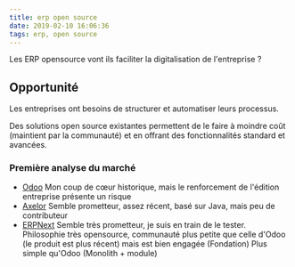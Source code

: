 ```yaml
---
title: erp open source
date: 2019-02-10 16:06:36
tags: erp, open source
---
```

Les ERP opensource vont ils faciliter la digitalisation de l'entreprise ?

## Opportunité

Les entreprises ont besoins de structurer et automatiser leurs processus. 

Des solutions open source existantes permettent de le faire à moindre coût (maintient par la communauté) et en offrant des fonctionnalités standard et avancées.

### Première analyse du marché

- [Odoo](https://www.odoo.com/fr_FR/page/editions)
Mon coup de cœur historique, mais le renforcement de l'édition entreprise présente un risque
- [Axelor](https://github.com/axelor/axelor-business-suite)
Semble prometteur, assez récent, basé sur Java, mais peu de contributeur
- [ERPNext](http://erpnext.com/)
Semble très prometteur, je suis en train de le tester.
Philosophie très opensource, communauté plus petite que celle d'Odoo (le produit est plus récent) mais est bien engagée (Fondation)
Plus simple qu'Odoo (Monolith + module)